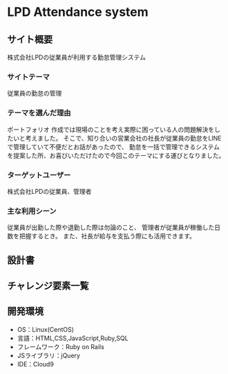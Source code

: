 # LPD Attendance system


## サイト概要
株式会社LPDの従業員が利用する勤怠管理システム

### サイトテーマ
従業員の勤怠の管理

### テーマを選んだ理由
ポートフォリオ 作成では現場のことを考え実際に困っている人の問題解決をしたいと考えました。
そこで、知り合いの営業会社の社長が従業員の勤怠をLINEで管理していて不便だとお話があったので、
勤怠を一括で管理できるシステムを提案した所、お喜びいただけたので今回このテーマにする運びとなりました。

### ターゲットユーザー
株式会社LPDの従業員、管理者

### 主な利用シーン
従業員が出勤した際や退勤した際は勿論のこと、
管理者が従業員が稼働した日数を把握するとき。
また、社長が給与を支払う際にも活用できます。

## 設計書

## チャレンジ要素一覧

## 開発環境

- OS：Linux(CentOS)
- 言語：HTML,CSS,JavaScript,Ruby,SQL
- フレームワーク：Ruby on Rails
- JSライブラリ：jQuery
- IDE：Cloud9
